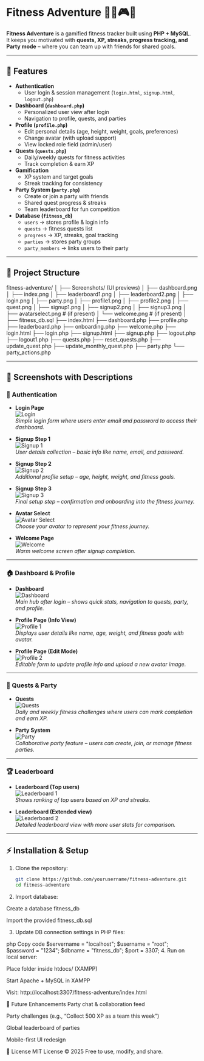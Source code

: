 # Fitness Adventure 🏋️‍♂️🎮🎉

**Fitness Adventure** is a gamified fitness tracker built using **PHP + MySQL**.  
It keeps you motivated with **quests, XP, streaks, progress tracking, and Party mode** – where you can team up with friends for shared goals.  

---

## 🚀 Features

- **Authentication**
  - User login & session management (`login.html`, `signup.html`, `logout.php`)
- **Dashboard (`dashboard.php`)**
  - Personalized user view after login
  - Navigation to profile, quests, and parties
- **Profile (`profile.php`)**
  - Edit personal details (age, height, weight, goals, preferences)
  - Change avatar (with upload support)
  - View locked role field (admin/user)
- **Quests (`quests.php`)**
  - Daily/weekly quests for fitness activities
  - Track completion & earn XP
- **Gamification**
  - XP system and target goals
  - Streak tracking for consistency
- **Party System (`party.php`)**
  - Create or join a party with friends
  - Shared quest progress & streaks
  - Team leaderboard for fun competition
- **Database (`fitness_db`)**
  - `users` → stores profile & login info  
  - `quests` → fitness quests list  
  - `progress` → XP, streaks, goal tracking  
  - `parties` → stores party groups  
  - `party_members` → links users to their party  

---

## 📂 Project Structure

fitness-adventure/
│
├── Screenshots/ (UI previews)
│ ├── dashboard.png
│ ├── index.png
│ ├── leaderboard1.png
│ ├── leaderboard2.png
│ ├── login.png
│ ├── party.png
│ ├── profile1.png
│ ├── profile2.png
│ ├── quest.png
│ ├── signup1.png
│ ├── signup2.png
│ ├── signup3.png
│ ├── avatarselect.png # (if present)
│ └── welcome.png # (if present)
│
├── fitness_db.sql
├── index.html
├── dashboard.php
├── profile.php
├── leaderboard.php
├── onboarding.php
├── welcome.php
├── login.html
├── login.php
├── signup.html
├── signup.php
├── logout.php
├── logout1.php
├── quests.php
├── reset_quests.php
├── update_quest.php
├── update_monthly_quest.php
├── party.php
└── party_actions.php


---

## 📸 Screenshots with Descriptions

### 🔑 Authentication
- **Login Page**  
  ![Login](Screenshot/login.png)  
  _Simple login form where users enter email and password to access their dashboard._  

- **Signup Step 1**  
  ![Signup 1](Screenshot/signup1.png)  
  _User details collection – basic info like name, email, and password._  

- **Signup Step 2**  
  ![Signup 2](Screenshot/signup2.png)  
  _Additional profile setup – age, height, weight, and fitness goals._  

- **Signup Step 3**  
  ![Signup 3](Screenshot/signup3.png)  
  _Final setup step – confirmation and onboarding into the fitness journey._  

- **Avatar Select**  
  ![Avatar Select](Screenshot/avatarselect.png)  
  _Choose your avatar to represent your fitness journey._  

- **Welcome Page**  
  ![Welcome](Screenshot/welcome.png)  
  _Warm welcome screen after signup completion._  

---

### 🏠 Dashboard & Profile
- **Dashboard**  
  ![Dashboard](Screenshot/dashboard.png)  
  _Main hub after login – shows quick stats, navigation to quests, party, and profile._  

- **Profile Page (Info View)**  
  ![Profile 1](Screenshot/profile1.png)  
  _Displays user details like name, age, weight, and fitness goals with avatar._  

- **Profile Page (Edit Mode)**  
  ![Profile 2](Screenshot/profile2.png)  
  _Editable form to update profile info and upload a new avatar image._  

---

### 🎯 Quests & Party
- **Quests**  
  ![Quests](Screenshot/quest.png)  
  _Daily and weekly fitness challenges where users can mark completion and earn XP._  

- **Party System**  
  ![Party](Screenshot/party.png)  
  _Collaborative party feature – users can create, join, or manage fitness parties._  

---

### 🏆 Leaderboard
- **Leaderboard (Top users)**  
  ![Leaderboard 1](Screenshot/leaderboard1.png)  
  _Shows ranking of top users based on XP and streaks._  

- **Leaderboard (Extended view)**  
  ![Leaderboard 2](Screenshot/leaderboard2.png)  
  _Detailed leaderboard view with more user stats for comparison._  

---

## ⚡ Installation & Setup

1. Clone the repository:
   ```bash
   git clone https://github.com/yourusername/fitness-adventure.git
   cd fitness-adventure
2. Import database:

Create a database fitness_db

Import the provided fitness_db.sql

3. Update DB connection settings in PHP files:

php
Copy code
$servername = "localhost";
$username   = "root";
$password   = "1234"; 
$dbname     = "fitness_db";
$port       = 3307;
4. Run on local server:

Place folder inside htdocs/ (XAMPP)

Start Apache + MySQL in XAMPP

Visit: http://localhost:3307/fitness-adventure/index.html

🎯 Future Enhancements
Party chat & collaboration feed

Party challenges (e.g., “Collect 500 XP as a team this week”)

Global leaderboard of parties

Mobile-first UI redesign

📜 License
MIT License © 2025
Free to use, modify, and share.
